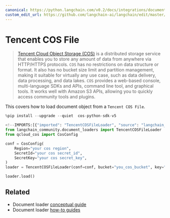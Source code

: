 ```yaml
---
canonical: https://python.langchain.com/v0.2/docs/integrations/document_loaders/tencent_cos_file/
custom_edit_url: https://github.com/langchain-ai/langchain/edit/master/docs/docs/integrations/document_loaders/tencent_cos_file.ipynb
---
```


# Tencent COS File

>[Tencent Cloud Object Storage (COS)](https://www.tencentcloud.com/products/cos) is a distributed 
> storage service that enables you to store any amount of data from anywhere via HTTP/HTTPS protocols. 
> `COS` has no restrictions on data structure or format. It also has no bucket size limit and 
> partition management, making it suitable for virtually any use case, such as data delivery, 
> data processing, and data lakes. `COS` provides a web-based console, multi-language SDKs and APIs, 
> command line tool, and graphical tools. It works well with Amazon S3 APIs, allowing you to quickly 
> access community tools and plugins.

This covers how to load document object from a `Tencent COS File`.


```python
%pip install --upgrade --quiet  cos-python-sdk-v5
```


```python
<!--IMPORTS:[{"imported": "TencentCOSFileLoader", "source": "langchain_community.document_loaders", "docs": "https://api.python.langchain.com/en/latest/document_loaders/langchain_community.document_loaders.tencent_cos_file.TencentCOSFileLoader.html", "title": "Tencent COS File"}]-->
from langchain_community.document_loaders import TencentCOSFileLoader
from qcloud_cos import CosConfig
```


```python
conf = CosConfig(
    Region="your cos region",
    SecretId="your cos secret_id",
    SecretKey="your cos secret_key",
)
loader = TencentCOSFileLoader(conf=conf, bucket="you_cos_bucket", key="fake.docx")
```


```python
loader.load()
```


## Related

- Document loader [conceptual guide](/docs/concepts/#document-loaders)
- Document loader [how-to guides](/docs/how_to/#document-loaders)